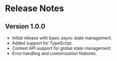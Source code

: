 # Release Notes

## Version 1.0.0

- Initial release with basic async state management.
- Added support for TypeScript.
- Context API support for global state management.
- Error handling and customization features.